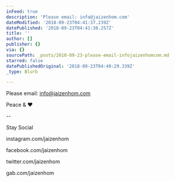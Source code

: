 ```yaml
---
inFeed: true
description: 'Please email: info@jaizenhom.com'
dateModified: '2018-09-23T04:41:37.239Z'
datePublished: '2018-09-23T04:41:38.257Z'
title: ''
author: []
publisher: {}
via: {}
sourcePath: _posts/2018-09-23-please-email-infojaizenhomcom.md
starred: false
datePublishedOriginal: '2018-09-23T04:40:29.339Z'
_type: Blurb

---
```

Please email: info@jaizenhom.com

Peace & ❤️

--

Stay Social

instagram.com/jaizenhom

facebook.com/jaizenhom

twitter.com/jaizenhom

gab.com/jaizenhom